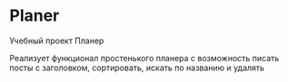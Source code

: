 # Planer
Учебный проект Планер

Реализует функционал простенького планера с возможность писать посты с заголовком, сортировать, искать по названию и удалять



